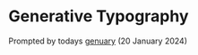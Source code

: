 # Generative Typography

Prompted by todays [genuary](https://genuary.art/prompts#jan20) (20 January
2024)
